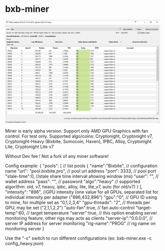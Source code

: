 # bxb-miner
![](https://github.com/BixBite-project/bxb-miner/blob/master/img.png?raw=true)

Miner is early alpha version. Support only AMD GPU Graphics with fan control. For test only.
Supported algo/coins: Cryptonight, Cryptonight v7, Cryptonight-Heavy (Bixbite, Sumocoin, Haven), IPBC, Alloy, Cryptonight Lite, Cryptonight Lite v7

Without Dev fee !
Not a fork of any miner software!

Config example:
{
  "pools": [ // list pools
  {
     "name":"Bixbite",   // configuration name
     "url": "pool.bixbite.pro", // pool url address
    "port": 3333,       // pool port 
    "stale-time":0,     //stale share time interval allowing window (ms)
      "user": "<WALLET>",     // wallet address
      "pass": "",       // password
    "algo":"heavy" // supported algorithm: old, v7, heavy, ipbc, alloy, lite, lite_v7, auto (for old/v7)
  }
  ],
  "intensity": "896",     //GPU intensity (one value for all GPUs, separated list for individual intensity per adapter ("896,432,896")
  "gpu":"0",        // GPU ID using to mine, for multiple set as "0,1,2,3,4"
  "gpu-threads": "2",    // threads per GPU, may be set ("2,1,1,2,2")
  "auto-fan":true,        // fan auto-control
  "target-temp":60,       // target temperature
  "server":true,      // this option enabling server monitoring feature, other rigs may acts as clients
  "server-ip":"0.0.0.0",  // server IP address for server monitoring
  "rig-name":"PROG"      // rig name on monitoring server
}
  
Use the "-c" switch to run different configurations (ex: bxb-miner.exe -c config_heavy.json)


